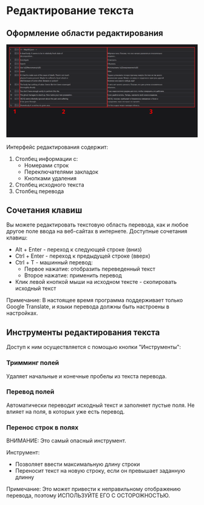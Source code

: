 # Редактирование текста

## Оформление области редактирования

![Оформление области редактирования](../assets/editing-area-layout.png)

Интерфейс редактирования содержит:

1. Столбец информации с:
    - Номерами строк
    - Переключателями закладок
    - Кнопками удаления
2. Столбец исходного текста
3. Столбец перевода

## Сочетания клавиш

Вы можете редактировать текстовую область перевода, как и любое другое поле ввода на веб-сайтах в интернете. Доступные сочетания клавиш:

- Alt + Enter - переход к следующей строке (вниз)
- Ctrl + Enter - переход к предыдущей строке (вверх)
- Ctrl + T - машинный перевод:
    - Первое нажатие: отобразить переведенный текст
    - Второе нажатие: применить перевод
- Клик левой кнопкой мыши на исходном тексте - скопировать исходный текст

Примечание: В настоящее время программа поддерживает только Google Translate, и языки перевода должны быть настроены в настройках.

## Инструменты редактирования текста

Доступ к ним осуществляется с помощью кнопки "Инструменты":

### Тримминг полей

Удаляет начальные и конечные пробелы из текста перевода.

### Перевод полей

Автоматически переводит исходный текст и заполняет пустые поля. Не влияет на поля, в которых уже есть перевод.

### Перенос строк в полях

ВНИМАНИЕ: Это самый опасный инструмент.

Инструмент:

- Позволяет ввести максимальную длину строки
- Переносит текст на новую строку, если он превышает заданную длинну

Примечание: Это может привести к неправильному отображению перевода, поэтому ИСПОЛЬЗУЙТЕ ЕГО С ОСТОРОЖНОСТЬЮ.
